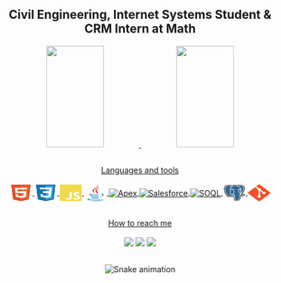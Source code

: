 <h2 align="center">Civil Engineering, Internet Systems Student & CRM Intern at Math</h2>

<div align="center">
  <a href="https://github.com/mairasilveira">
  <img width="45%" height="180em" src="https://github-readme-stats.vercel.app/api?username=mairasilveira&show_icons=true&theme=dracula&include_all_commits=true&count_private=true"/>
  <img width="45%" height="180em" src="https://github-readme-stats.vercel.app/api/top-langs/?username=mairasilveira&layout=compact&langs_count=7&theme=dracula"/>
</div>
  
  ##
  
  <div align="center">Languages and tools</div>
  <div align="center" style="display: inline_block"><br>
  <img align="center" alt="HTML" height="30" width="40" src="https://raw.githubusercontent.com/devicons/devicon/master/icons/html5/html5-original.svg">
  <img align="center" alt="CSS" height="30" width="40" src="https://raw.githubusercontent.com/devicons/devicon/master/icons/css3/css3-original.svg">
  <img align="center" alt="Js" height="30" width="40" src="https://raw.githubusercontent.com/devicons/devicon/master/icons/javascript/javascript-plain.svg">
  <img align="center" alt="Java" height="30" width="40" src="https://raw.githubusercontent.com/devicons/devicon/master/icons/java/java-original.svg">
  <img align="center" alt="Apex" height="30" width="30" src="https://encrypted-tbn0.gstatic.com/images?q=tbn:ANd9GcQpAcJa9EY_lnt9n3q9K01u0ZA-9Tb0Y8-tKmHOC1ILvJa4_Y-K4MHi6ohAgrhHdA6Ji60&usqp=CAU">
  <img align="center" alt="Salesforce" height="40" width="40" src="https://cdn.jsdelivr.net/gh/devicons/devicon/icons/salesforce/salesforce-original.svg" />
  <img align="center" alt="SOQL" height="30" width="30" src="https://allanoricil.gallerycdn.vsassets.io/extensions/allanoricil/salesforce-soql-editor/1.8.0/1624583472318/Microsoft.VisualStudio.Services.Icons.Default">
  <img align="center" alt="SQL" height="30" width="40" src="https://raw.githubusercontent.com/devicons/devicon/master/icons/postgresql/postgresql-original.svg">
  <img align="center" alt="Git" height="30" width="40" src="https://raw.githubusercontent.com/devicons/devicon/master/icons/git/git-original.svg">
  </div>
  
  ##
  
 <div align="center">How to reach me</div>
  </br>
<div align="center"> 
<a href="https://instagram.com/mairasilveiras" target="_blank"><img src="https://img.shields.io/badge/-Instagram-%23E4405F?style=for-the-badge&logo=instagram&logoColor=white" target="_blank"></a>
  <a href = "mailto:silveirasmaira@gmail.com"><img src="https://img.shields.io/badge/-Gmail-%23333?style=for-the-badge&logo=gmail&logoColor=white" target="_blank"></a>
  <a href="https://www.linkedin.com/in/ma%C3%ADra-silveira-66a960172/" target="_blank"><img src="https://img.shields.io/badge/-LinkedIn-%230077B5?style=for-the-badge&logo=linkedin&logoColor=white" target="_blank">
  </a>
  
  ##
  
  ![Snake animation](https://github.com/mairasilveira/mairasilveira/blob/output/github-contribution-grid-snake.svg)
  
  </div>

